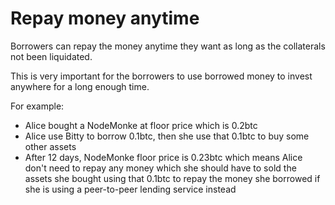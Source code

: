# Repay money anytime

Borrowers can repay the money anytime they want as long as the collaterals not been liquidated.

This is very important for the borrowers to use borrowed money to invest anywhere for a long enough time.

For example:

* Alice bought a NodeMonke at floor price which is 0.2btc
* Alice use Bitty to borrow 0.1btc, then she use that 0.1btc to buy some other assets
* After 12 days, NodeMonke floor price is 0.23btc which means Alice don't need to repay any money which she should have to sold the assets she bought using that 0.1btc to repay the money she borrowed if she is using a peer-to-peer lending service instead
